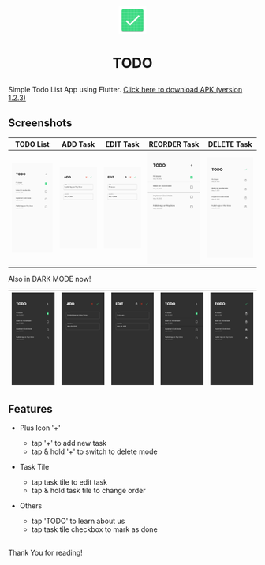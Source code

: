 <p align="center"><img src="https://raw.githubusercontent.com/zenzeii/TODO/master/assets/ic_launcher.png" alt="drawing" width="56"/></p>

# <p align="center">TODO</p>

Simple Todo List App using Flutter.
[Click here to download APK (version 1.2.3)](https://github.com/zenzeii/TODO/blob/master/for_github/app-release.apk?raw=true)

## Screenshots

| TODO List | ADD Task | EDIT Task | REORDER Task | DELETE Task |
|---|---|---|---|---|
| ![main_screen_light](https://raw.githubusercontent.com/zenzeii/TODO/master/for_github/todo_light.jpg) | ![add_screen_light](https://raw.githubusercontent.com/zenzeii/TODO/master/for_github/add_light.jpg) |  ![edit_screen_light](https://raw.githubusercontent.com/zenzeii/TODO/master/for_github/edit_light.jpg) | ![drag_screen_light](https://raw.githubusercontent.com/zenzeii/TODO/master/for_github/drag_light.jpg) | ![deletemode_light](https://raw.githubusercontent.com/zenzeii/TODO/master/for_github/deletemode_light.jpg) |

Also in DARK MODE now!

| ![main_screen_dark](https://raw.githubusercontent.com/zenzeii/TODO/master/for_github/todo_dark.jpg) | ![add_screen_dark](https://raw.githubusercontent.com/zenzeii/TODO/master/for_github/add_dark.jpg) | ![edit_screen_dark](https://raw.githubusercontent.com/zenzeii/TODO/master/for_github/edit_dark.jpg) | ![drag_screen_dark](https://raw.githubusercontent.com/zenzeii/TODO/master/for_github/drag_dark.jpg) | ![deletemode_dark](https://raw.githubusercontent.com/zenzeii/TODO/master/for_github/deletemode_dark.jpg) |
|:-:|:-:|:-:|:-:|:-:|

## Features

- Plus Icon '+'
  - tap '+' to add new task
  - tap & hold '+' to switch to delete mode

- Task Tile
  - tap task tile to edit task 
  - tap & hold task tile to change order

- Others
  - tap 'TODO' to learn about us
  - tap task tile checkbox to mark as done

##

Thank You for reading!

